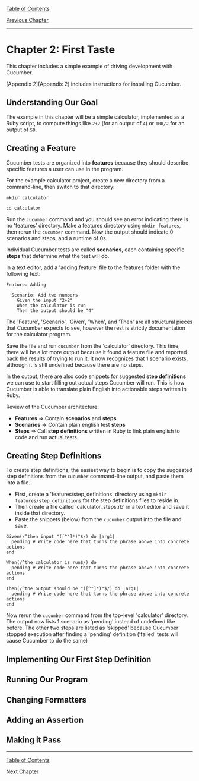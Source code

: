 [Table of Contents](_toc.md)

[Previous Chapter](ch1.md)

---

# Chapter 2: First Taste #
This chapter includes a simple example of driving development with Cucumber.

[Appendix 2](Appendix 2) includes instructions for installing Cucumber.

## Understanding Our Goal ##
The example in this chapter will be a simple calculator, implemented as a Ruby
script, to compute things like `2+2` (for an output of `4`) or `100/2` for
an output of `50`.

## Creating a Feature ##
Cucumber tests are organized into **features** because they should describe
specific features a user can use in the program.

For the example calculator project, create a new directory from a command-line,
then switch to that directory:
```
mkdir calculator

cd calculator
```

Run the `cucumber` command and you should see an error indicating there is no
'features' directory.  Make a features directory using `mkdir features`, then
rerun the `cucumber` command.  Now the output should indicate 0 scenarios and
steps, and a runtime of 0s.

Individual Cucumber tests are called **scenarios**, each containing specific
**steps** that determine what the test will do.

In a text editor, add a 'adding.feature' file to the features folder with the
following text:

```gherkin
Feature: Adding

  Scenario: Add two numbers
    Given the input "2+2"
    When the calculator is run
    Then the output should be "4"
```

The 'Feature', 'Scenario', 'Given', 'When', and 'Then' are all structural pieces
that Cucumber expects to see, however the rest is strictly documentation for the
calculator program.

Save the file and run `cucumber` from the 'calculator' directory.  This time,
there will be a lot more output because it found a feature file and reported
back the results of trying to run it.  It now recognizes that 1 scenario exists,
although it is still undefined because there are no steps.

In the output, there are also code snippets for suggested **step definitions**
we can use to start filling out actual steps Cucumber will run.  This is how
Cucumber is able to translate plain English into actionable steps written in
Ruby.

Review of the Cucumber architecture:
- **Features** => Contain **scenarios** and **steps**
- **Scenarios** => Contain plain english test **steps**
- **Steps** => Call **step definitions** written in Ruby to link plain english
to code and run actual tests.

## Creating Step Definitions ##
To create step definitions, the easiest way to begin is to copy the suggested
step definitions from the `cucumber` command-line output, and paste them into
a file.  
  - First, create a 'features/step_definitions' directory using
`mkdir features/step_definitions` for the step definitions files to reside in.
  - Then create a file called 'calculator_steps.rb' in a text editor and save it
inside that directory.
  - Paste the snippets (below) from the `cucumber` output into the file and
save.

```gherkin
Given(/^then input "([^"]*)"$/) do |arg1|
  pending # Write code here that turns the phrase above into concrete actions
end

When(/^the calculator is run$/) do
  pending # Write code here that turns the phrase above into concrete actions
end

Then(/^the output should be "([^"]*)"$/) do |arg1|
  pending # Write code here that turns the phrase above into concrete actions
end
```

Now rerun the `cucumber` command from the top-level 'calculator' directory. The
output now lists 1 scenario as 'pending' instead of undefined like before. The
other two steps are listed as 'skipped' because Cucumber stopped execution after
finding a 'pending' definition ('failed' tests will cause Cucumber to do the
same)

## Implementing Our First Step Definition ##

## Running Our Program ##

## Changing Formatters ##

## Adding an Assertion ##

## Making it Pass ##

---
[Table of Contents](_toc.md)

[Next Chapter](ch3.md)
